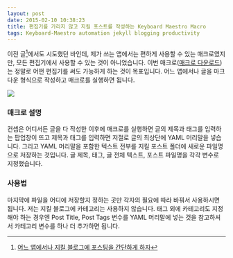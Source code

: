 ```yaml
---
layout: post
date: 2015-02-10 10:38:23
title: 편집기를 가리지 않고 지킬 포스트를 작성하는 Keyboard Maestro Macro
tags: Keyboard-Maestro automation jekyll blogging productivity
---
```


이전 글[^1]에서도 시도했던 바인데, 제가 쓰는 앱에서는 편하게 사용할 수 있는 매크로였지만, 모든 편집기에서 사용할 수 있는 것이 아니었습니다. 이번 매크로([매크로 다운로드](http://dl.dropboxusercontent.com/u/18183807/Jekyll_Save_post.kmmacros))는 정말로 어떤 편집기를 써도 가능하게 하는 것이 목표입니다. 어느 앱에서나 글을 마크다운 형식으로 작성하고 매크로를 실행하면 됩니다.

![](/Users/JF/Dropbox/halryang.github.io/images/ss_Jekyll_Save_post_KMM.png)

### 매크로 설명
컨셉은 어디서든 글을 다 작성한 이후에 매크로를 실행하면 글의 제목과 태그를 입력하는 팝업창이 뜨고 제목과 태그를 입력하면 저절로 글의 최상단에 YAML 머리말을 넣습니다. 그리고 YAML 머리말을 포함한 텍스트 전부를 지킬 포스트 폴더에 새로운 파일명으로 저장하는 것입니다. 글 제목, 태그, 글 전체 텍스트, 포스트 파일명을 각각 변수로 지정했습니다.

### 사용법
마지막에 파일을 어디에 저장할지 정하는 곳만 각자의 필요에 따라 바꿔서 사용하시면 됩니다. 저는 지킬 블로그에 카테고리는 사용하지 않습니다. 태그 외에 카테고리도 지정해야 하는 경우엔 Post Title, Post Tags 변수를 YAML 머리말에 넣는 것을 참고하셔서 카테고리 변수를 하나 더 추가하면 됩니다.

[^1]: [어느 앱에서나 지킬 블로그에 포스팅을 간단하게 하자](http://halryang.net/post-to-jekyll-from-anywhere/)

